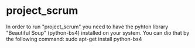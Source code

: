 # project_scrum

In order to run "project_scrum" you need to have the pyhton library "Beautiful Soup" (python-bs4) installed on your system.
You can dio that by the following command: sudo apt-get install python-bs4
